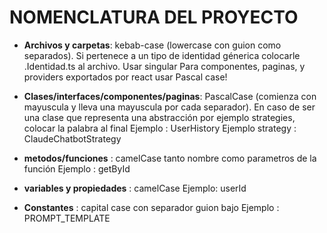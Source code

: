 # NOMENCLATURA DEL PROYECTO

- **Archivos y carpetas**: kebab-case (lowercase con guion como separados). Si pertenece a un tipo de identidad génerica colocarle .Identidad.ts al archivo. Usar singular
  Para componentes, paginas, y providers exportados por react usar Pascal case!

- **Clases/interfaces/componentes/paginas**: PascalCase (comienza con mayuscula y lleva una mayuscula por cada separador). En caso de ser una clase que representa una abstracción por ejemplo strategies, colocar la palabra al final
  Ejemplo : UserHistory
  Ejemplo strategy : ClaudeChatbotStrategy

- **metodos/funciones** : camelCase tanto nombre como parametros de la función
  Ejemplo : getById

- **variables y propiedades** : camelCase
  Ejemplo: userId

- **Constantes** : capital case con separador guion bajo
  Ejemplo : PROMPT_TEMPLATE
